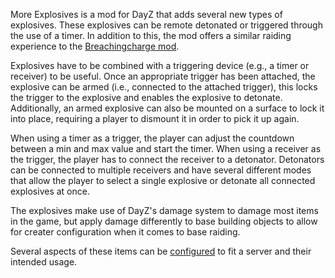 More Explosives is a mod for DayZ that adds several new types of explosives. 
These explosives can be remote detonated or triggered through the use of a timer. 
In addition to this, the mod offers a similar raiding experience to the [Breachingcharge mod](https://steamcommunity.com/sharedfiles/filedetails/?id=1827241477).

Explosives have to be combined with a triggering device (e.g., a timer or receiver) to be useful.
Once an appropriate trigger has been attached, the explosive can be armed (i.e., connected to the attached trigger), this locks the trigger to the explosive and enables the explosive to detonate.  
Additionally, an armed explosive can also be mounted on a surface to lock it into place, requiring a player to dismount it in order to pick it up again. 

When using a timer as a trigger, the player can adjust the countdown between a min and max value and start the timer. 
When using a receiver as the trigger, the player has to connect the receiver to a detonator. 
Detonators can be connected to multiple receivers and have several different modes that allow the player to select a single explosive or detonate all connected explosives at once. 

The explosives make use of DayZ's damage system to damage most items in the game, but apply damage differently to base building objects to allow for creater configuration when it comes to base raiding. 

Several aspects of these items can be [configured](https://github.com/PhilippVidal/MoreExplosives/wiki/Configuration) to fit a server and their intended usage.
